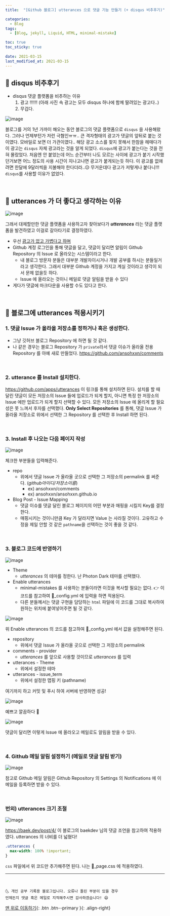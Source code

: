 ```yaml
---
title:  "[Github 블로그] utterances 으로 댓글 기능 만들기 (+ disqus 비추후기)" 

categories:
  - Blog
tags:
  - [Blog, jekyll, Liquid, HTML, minimal-mistake]

toc: true
toc_sticky: true
 
date: 2021-03-15
last_modified_at: 2021-03-15
---
```


## 🚀 disqus 비추후기

- disqus 댓글 플랫폼을 비추하는 이유
  1. 광고 !!!!!! (아래 사진 속 광고는 모두 disqus 하나에 함께 딸려있는 광고다..)
  2. 무겁다.

![image](https://user-images.githubusercontent.com/42318591/111132481-c1ff1e00-85bc-11eb-887e-b2f476967827.png)


블로그를 거의 1년 가까이 해오는 동안 블로그의 댓글 플랫폼으로 `disqus` 을 사용해왔다. 그러나 언제부턴가 저런 극혐인ㅠㅠ.. 큰 격자형태의 광고가 댓글의 앞뒤로 붙는 것이였다. 모바일로 보면 더 가관이였다.. 해당 광고 소스를 찾지 못해서 한참을 헤매다가 이 광고는 `disqus` 자체 광고라는 것을 알게 되었다. `disqus`에 광고가 붙는다는 것을 전혀 몰랐었다. 처음엔 안 붙었는데 어느 순간부터 나도 모르는 사이에 광고가 붙기 시작했던거보면 어느 정도의 사용 시간이 지나고나면 광고가 붙게되는듯 하다. 이 광고를 없애려면 한달에 9달러씩을 지불해야 한다더라..😥 무거운데다 광고가 저렇게나 붙다니!!! `disqus`를 사용할 이유가 없었다.

<br>

## 🚀 utterances 가 더 좋다고 생각하는 이유

![image](https://user-images.githubusercontent.com/42318591/111236737-e992cc80-8636-11eb-81ad-d293e4525889.png)

그래서 대체할만한 댓글 플랫폼을 사용하고자 찾아보다가 ***utterances*** 라는 댓글 플랫폼을 발견하였고 이걸로 갈아타기로 결정하였다. 

- 우선 <u>광고가 없고 가볍다고 하며</u> 
- Github 계정 로그인을 통해 댓글을 달고, 댓글이 달리면 알림이 Github Repository 의 Issue 로 올라오는 시스템이라고 한다. 
  - 내 블로그 방문자 분들은 대부분 개발자이시거나 개발 공부를 하시는 분들일거라고 생각한다. 그래서 대부분 Github 계정을 가지고 계실 것이라고 생각이 되서 문제 없을듯 하다.
  - Issue 에 올라오는 것이니 메일로 댓글 알림을 받을 수 있다
- 게다가 댓글에 마크다운을 사용할 수도 있다고 한다. 

<br>

## 🚀 블로그에 utterances 적용시키기

### 1. 댓글 Issue 가 올라올 저장소를 정하거나 혹은 생성한다.

- 그냥 깃허브 블로그 Repository 에 하면 될 것 같다.
- 나 같은 경우는 블로그 Repository 가 `private`라서 댓글 이슈가 올라올 전용 Repository 를 아예 새로 만들었다. <https://github.com/ansohxxn/comments>

<br>

### 2. utterance 를 Install 설치한다.

<https://github.com/apps/utterances> 이 링크를 통해 설치하면 된다. 설치를 할 때 달린 댓글이 모든 저장소의 Issue 들에 업로드가 되게 할지, 아니면 특정 한 저장소의 Issue 에만 업로드가 되게 할지 선택할 수 있다. 모든 저장소의 Issue 에 올리게 할 필요성은 못 느껴서 후자를 선택했다. **Only Select Repositories** 를 통해, 댓글 Issue 가 올라올 저장소로 위에서 선택한 그 Repository 를 선택한 후 Install 하면 된다.

<br>

### 3. Install 후 나오는 다음 페이지 작성

![image](https://user-images.githubusercontent.com/42318591/111189434-6c953200-85f9-11eb-82f8-010b41bbe6dd.png)

체크한 부분들을 입력해준다.

- repo
  - 위에서 댓글 Issue 가 올라올 곳으로 선택한 그 저장소의 permalink 를 써준다. (*github아이디/저장소이름*) 
    - ex) ansohxxn/comments
    - ex) ansohxxn/ansohxxn.github.io
- Blog Post - Issue Mapping
  - 댓글 이슈를 댓글 달린 블로그 페이지의 어떤 부분과 매핑을 시킬지 Key를 결정한다. 
  - 매핑시키는 것이니만큼 Key 가 달라지면 Value 는 사라질 것이다. 고유하고 수정을 제일 안할 것 같은 `pathname`을 선택하는 것이 좋을 것 같다.

<br>

### 3. 블로그 코드에 반영하기

![image](https://user-images.githubusercontent.com/42318591/111189479-761e9a00-85f9-11eb-9ebe-4e0add550f8c.png)

- Theme
  - *utterances* 의 테마를 정한다. 난 Photon Dark 테마를 선택했다.
- Enable utterances
  - minimal-mistakes 를 사용하는 분들이라면 이것을 복사할 필요는 없다. 👉 이 코드를 참고하여 📄_config.yml 에 입력을 하면 적용된다.
  - 다른 분들께서는 댓글 구현을 담당하는 `html` 파일에 이 코드를 그대로 복사하여 원하는 위치에 붙여넣어주면 될 것 같다.

![image](https://user-images.githubusercontent.com/42318591/111237460-7ee29080-8638-11eb-8659-9f96b121be33.png)

위 Enable utterances 의 코드를 참고하여 📄_config.yml 에서 값을 설정해주면 된다. 

- repository
  - 위에서 댓글 Issue 가 올라올 곳으로 선택한 그 저장소의 permalink
- comments - provider
  - *utterances* 를 앞으로 사용할 것이므로 *utterances* 를 입력
- utterances - Theme
  - 위에서 설정한 테마 
- utterances - issue_term
  - 위에서 설정한 맵핑 키 (pathname)

여기까지 하고 커밋 및 푸시 하여 서버에 반영하면 성공!

![image](https://user-images.githubusercontent.com/42318591/111237786-1e078800-8639-11eb-8f7d-c9acc21e809f.png)

예쁘고 깔끔하다 💛 

![image](https://user-images.githubusercontent.com/42318591/111236148-8ce2e200-8635-11eb-896d-8f855844e2b4.png)

댓글이 달리면 이렇게 Issue 에 올라오고 메일로도 알림을 받을 수 있다. 

<br>

### 4. Github 메일 알림 설정하기 (메일로 댓글 알림 받기)

![image](https://user-images.githubusercontent.com/42318591/111238388-58bdf000-863a-11eb-9141-1f05dfa5d138.png)

참고로 Github 메일 알림은 Github Repository 의 Settings 의 Notifications 에 이메일을 등록하면 받을 수 있다.

<br>

### 번외) utterances 크기 조절

![image](https://user-images.githubusercontent.com/42318591/111238657-d681fb80-863a-11eb-883f-8197f7b38e84.png)

<https://baek.dev/post/4/> 이 블로그의 baekdev 님의 댓글 조언을 참고하여 적용하였다. utterances 의 너비를 더 넓혔다!

```scss
.utterances {
  max-width: 100% !important;
}
```

`css` 파일에서 위 코드만 추가해주면 된다. 나는 📜_page.css 에 적용하였다.

***
<br>

    🌜 개인 공부 기록용 블로그입니다. 오류나 틀린 부분이 있을 경우 
    언제든지 댓글 혹은 메일로 지적해주시면 감사하겠습니다! 😄

[맨 위로 이동하기](#){: .btn .btn--primary }{: .align-right}